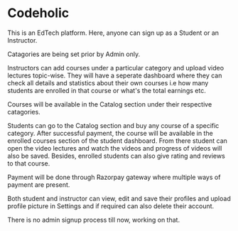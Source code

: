 # Codeholic
This is an EdTech platform. Here, anyone can sign up as a Student or an Instructor.

Catagories are being set prior by Admin only.

Instructors can add courses under a particular category and upload video lectures topic-wise. They will have a seperate dashboard where they can check all details and statistics about their own courses i.e how many students are enrolled in that course or what's the total earnings etc.

Courses will be available in the Catalog section under their respective catagories.

Students can go to the Catalog section and buy any course of a specific category. After successful payment, the course will be available in the enrolled courses section of the student dashboard. From there student can open the video lectures and watch the videos and progress of videos will also be saved. Besides, enrolled students can also give rating and reviews to that course.

Payment will be done through Razorpay gateway where multiple ways of payment are present.

Both student and instructor can view, edit and save their profiles and upload profile picture in Settings and if required can also delete their account.

There is no admin signup process till now, working on that.
